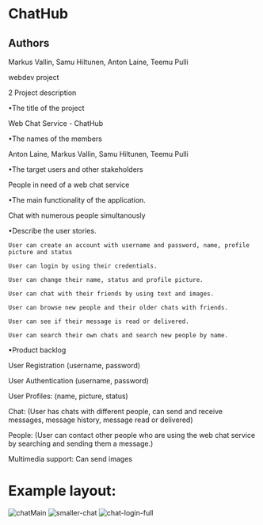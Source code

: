 # ChatHub
## Authors
Markus Vallin, Samu Hiltunen, Anton Laine, Teemu Pulli

webdev project

2 Project description
   
•The title of the project

   Web Chat Service - ChatHub
  	
•The names of the members

  Anton Laine, Markus Vallin, Samu Hiltunen, Teemu Pulli

•The target users and other stakeholders

  People in need of a web chat service
    
•The main functionality of the application.

  Chat with numerous people simultanously
  
•Describe the user stories.

	User can create an account with username and password, name, profile picture and status
 
	User can login by using their credentials.
 
	User can change their name, status and profile picture.
 
	User can chat with their friends by using text and images.
 
	User can browse new people and their older chats with friends.
 
	User can see if their message is read or delivered.
 
	User can search their own chats and search new people by name.
	
•Product backlog

User Registration (username, password)

User Authentication (username, password)

User Profiles: (name, picture, status)

Chat: (User has chats with different people, can send and receive messages, message history, message read or delivered)

People: (User can contact other people who are using the web chat service by searching and sending them a message.)

Multimedia support: Can send images

# Example layout:
![chatMain](https://github.com/vitumake/prochat.ru/assets/111981148/6b69cbc6-bdfc-4d03-bd7e-6d4e2ce621e8)
![smaller-chat](https://github.com/vitumake/prochat.ru/assets/111981148/67ebdb47-0fc2-4937-93b6-24ac7f17d027)
![chat-login-full](https://github.com/vitumake/prochat.ru/assets/111981148/ecb42390-1650-424b-bde1-05787614bb02)


